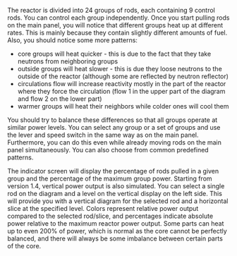The reactor is divided into 24 groups of rods, each containing 9 control rods. You can control each group independently. Once you start pulling rods on the main panel, you will notice that different groups heat up at different rates. This is mainly because they contain slightly different amounts of fuel. Also, you should notice some more patterns:
* core groups will heat quicker - this is due to the fact that they take neutrons from neighboring groups
* outside groups will heat slower - this is due they loose neutrons to the outside of the reactor (although some are reflected by neutron reflector)
* circulations flow will increase reactivity mostly in the part of the reactor where they force the circulation (flow 1 in the upper part of the diagram and flow 2 on the lower part)
* warmer groups will heat their neighbors while colder ones will cool them

You should try to balance these differences so that all groups operate at similar power levels. You can select any group or a set of groups and use the lever and speed switch in the same way as on the main panel. Furthermore, you can do this even while already moving rods on the main panel simultaneously. You can also choose from common predefined patterns.

The indicator screen will display the percentage of rods pulled in a given group and the percentage of the maximum group power. Starting from version 1.4, vertical power output is also simulated. You can select a single rod on the diagram and a level on the vertical display on the left side. This will provide you with a vertical diagram for the selected rod and a horizontal slice at the specified level. Colors represent relative power output compared to the selected rod/slice, and percentages indicate absolute power relative to the maximum reactor power output. Some parts can heat up to even 200% of power, which is normal as the core cannot be perfectly balanced, and there will always be some imbalance between certain parts of the core.
